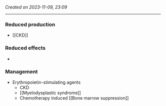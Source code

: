 *Created on 2023-11-09, 23:09* 

---
### Reduced production
- [[CKD]] 

### Reduced effects
- 

### Management 
- Erythropoietin-stimulating agents 
	- CKD
	- [[Myelodysplastic syndrome]]
	- Chemotherapy induced [[Bone marrow suppression]] 